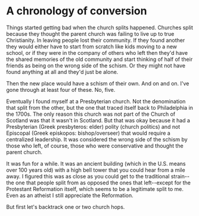 # A chronology of conversion

Things started getting bad when the church splits happened. Churches split because they thought the parent church was failing to live up to true Christianity. In leaving people lost their community. If they found another they would either have to start from scratch like kids moving to a new school, or if they were in the company of others who left then they'd have the shared memories of the old community and start thinking of half of their friends as being on the wrong side of the schism. Or they might not have found anything at all and they'd just be alone.

Then the new place would have a schism of their own. And on and on. I've gone through at least four of these. No, five.

Eventually I found myself at a Presbyterian church. Not the denomination that split from the other, but the one that traced itself back to Philadelphia in the 1700s. The only reason this church was not part of the Church of Scotland was that it wasn't in Scotland. But that was okay because it had a Presbyterian (Greek presbyteros: elder) polity (church politics) and not Episcopal (Greek episkopos: bishop/overseer) that would require a centralized leadership. It was considered the wrong side of the schism by those who left, of course, those who were conservative and thought the parent church.

It was fun for a while. It was an ancient building (which in the U.S. means over 100 years old) with a high bell tower that you could hear from a mile away. I figured this was as close as you could get to the traditional strain--the one that people split from as opposed the ones that left--except for the Protestant Reformation itself, which seems to be a legitimate split to me. Even as an atheist I still appreciate the Reformation.

But first let's backtrack one or two church hops.